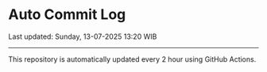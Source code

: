 # Auto Commit Log

Last updated: Sunday, 13-07-2025 13:20 WIB

---

This repository is automatically updated every 2 hour using GitHub Actions.
